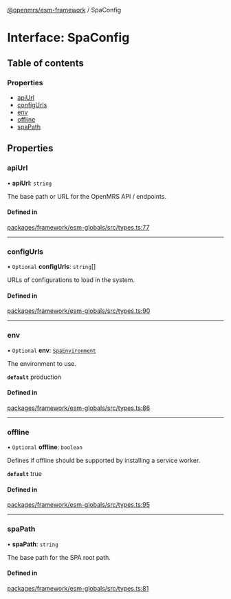 [@openmrs/esm-framework](../API.md) / SpaConfig

# Interface: SpaConfig

## Table of contents

### Properties

- [apiUrl](SpaConfig.md#apiurl)
- [configUrls](SpaConfig.md#configurls)
- [env](SpaConfig.md#env)
- [offline](SpaConfig.md#offline)
- [spaPath](SpaConfig.md#spapath)

## Properties

### apiUrl

• **apiUrl**: `string`

The base path or URL for the OpenMRS API / endpoints.

#### Defined in

[packages/framework/esm-globals/src/types.ts:77](https://github.com/openmrs/openmrs-esm-core/blob/main/packages/framework/esm-globals/src/types.ts#L77)

___

### configUrls

• `Optional` **configUrls**: `string`[]

URLs of configurations to load in the system.

#### Defined in

[packages/framework/esm-globals/src/types.ts:90](https://github.com/openmrs/openmrs-esm-core/blob/main/packages/framework/esm-globals/src/types.ts#L90)

___

### env

• `Optional` **env**: [`SpaEnvironment`](../API.md#spaenvironment)

The environment to use.

**`default`** production

#### Defined in

[packages/framework/esm-globals/src/types.ts:86](https://github.com/openmrs/openmrs-esm-core/blob/main/packages/framework/esm-globals/src/types.ts#L86)

___

### offline

• `Optional` **offline**: `boolean`

Defines if offline should be supported by installing a service worker.

**`default`** true

#### Defined in

[packages/framework/esm-globals/src/types.ts:95](https://github.com/openmrs/openmrs-esm-core/blob/main/packages/framework/esm-globals/src/types.ts#L95)

___

### spaPath

• **spaPath**: `string`

The base path for the SPA root path.

#### Defined in

[packages/framework/esm-globals/src/types.ts:81](https://github.com/openmrs/openmrs-esm-core/blob/main/packages/framework/esm-globals/src/types.ts#L81)
